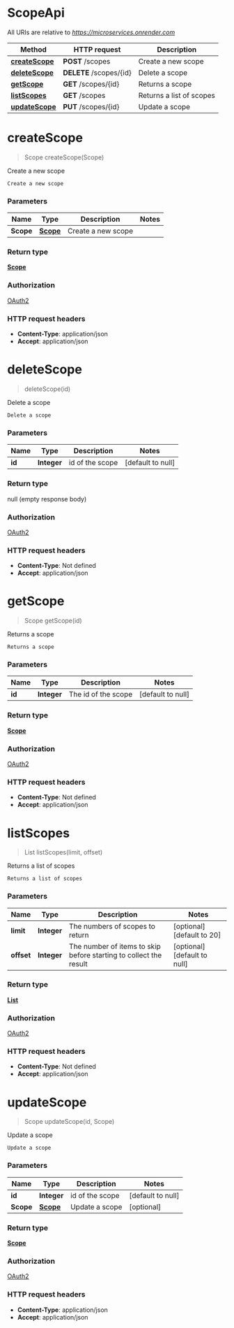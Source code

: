 # ScopeApi

All URIs are relative to *https://microservices.onrender.com*

| Method | HTTP request | Description |
|------------- | ------------- | -------------|
| [**createScope**](ScopeApi.md#createScope) | **POST** /scopes | Create a new scope |
| [**deleteScope**](ScopeApi.md#deleteScope) | **DELETE** /scopes/{id} | Delete a scope |
| [**getScope**](ScopeApi.md#getScope) | **GET** /scopes/{id} | Returns a scope |
| [**listScopes**](ScopeApi.md#listScopes) | **GET** /scopes | Returns a list of scopes |
| [**updateScope**](ScopeApi.md#updateScope) | **PUT** /scopes/{id} | Update a scope |


<a name="createScope"></a>
# **createScope**
> Scope createScope(Scope)

Create a new scope

    Create a new scope

### Parameters

|Name | Type | Description  | Notes |
|------------- | ------------- | ------------- | -------------|
| **Scope** | [**Scope**](../Models/Scope.md)| Create a new scope | |

### Return type

[**Scope**](../Models/Scope.md)

### Authorization

[OAuth2](../README.md#OAuth2)

### HTTP request headers

- **Content-Type**: application/json
- **Accept**: application/json

<a name="deleteScope"></a>
# **deleteScope**
> deleteScope(id)

Delete a scope

    Delete a scope

### Parameters

|Name | Type | Description  | Notes |
|------------- | ------------- | ------------- | -------------|
| **id** | **Integer**| id of the scope | [default to null] |

### Return type

null (empty response body)

### Authorization

[OAuth2](../README.md#OAuth2)

### HTTP request headers

- **Content-Type**: Not defined
- **Accept**: application/json

<a name="getScope"></a>
# **getScope**
> Scope getScope(id)

Returns a scope

    Returns a scope

### Parameters

|Name | Type | Description  | Notes |
|------------- | ------------- | ------------- | -------------|
| **id** | **Integer**| The id of the scope | [default to null] |

### Return type

[**Scope**](../Models/Scope.md)

### Authorization

[OAuth2](../README.md#OAuth2)

### HTTP request headers

- **Content-Type**: Not defined
- **Accept**: application/json

<a name="listScopes"></a>
# **listScopes**
> List listScopes(limit, offset)

Returns a list of scopes

    Returns a list of scopes

### Parameters

|Name | Type | Description  | Notes |
|------------- | ------------- | ------------- | -------------|
| **limit** | **Integer**| The numbers of scopes to return | [optional] [default to 20] |
| **offset** | **Integer**| The number of items to skip before starting to collect the result | [optional] [default to null] |

### Return type

[**List**](../Models/Scope.md)

### Authorization

[OAuth2](../README.md#OAuth2)

### HTTP request headers

- **Content-Type**: Not defined
- **Accept**: application/json

<a name="updateScope"></a>
# **updateScope**
> Scope updateScope(id, Scope)

Update a scope

    Update a scope

### Parameters

|Name | Type | Description  | Notes |
|------------- | ------------- | ------------- | -------------|
| **id** | **Integer**| id of the scope | [default to null] |
| **Scope** | [**Scope**](../Models/Scope.md)| Update a scope | [optional] |

### Return type

[**Scope**](../Models/Scope.md)

### Authorization

[OAuth2](../README.md#OAuth2)

### HTTP request headers

- **Content-Type**: application/json
- **Accept**: application/json

